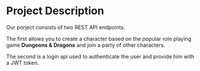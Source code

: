 # Project Description

Our porject consists of two REST API endpoints.

The first allows you to create a character based on the popular role playing game **Dungeons & Dragons** and join a party of other characters.

The second is a login api used to authenticate the user and provide him with a JWT token.
